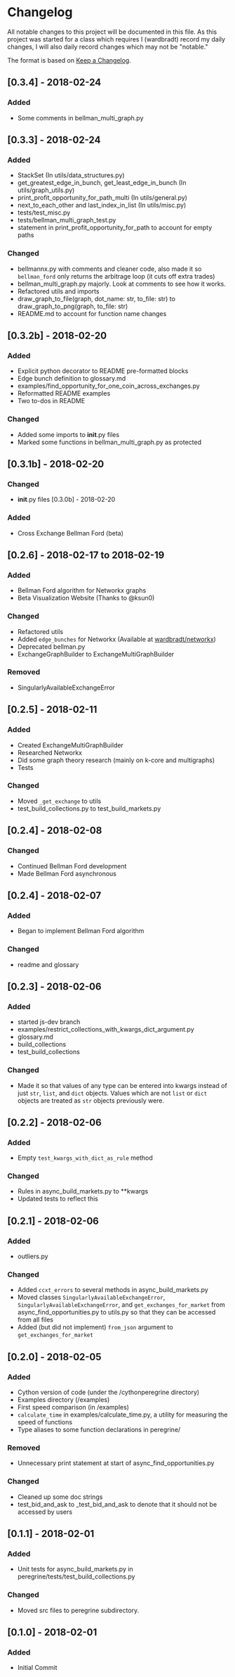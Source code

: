 # Changelog
All notable changes to this project will be documented in this file. As this project was started for a class which requires I (wardbradt) record my daily changes, I will also daily record changes which may not be "notable."

The format is based on [Keep a Changelog](http://keepachangelog.com/en/1.0.0/).
## [0.3.4] - 2018-02-24
### Added
- Some comments in bellman_multi_graph.py
## [0.3.3] - 2018-02-24
### Added
- StackSet (In utils/data_structures.py)
- get_greatest_edge_in_bunch, get_least_edge_in_bunch (In utils/graph_utils.py)
- print_profit_opportunity_for_path_multi (In utils/general.py)
- next_to_each_other and last_index_in_list (In utils/misc.py)
- tests/test_misc.py
- tests/bellman_multi_graph_test.py
- statement in print_profit_opportunity_for_path to account for empty paths

### Changed
- bellmannx.py with comments and cleaner code, also made it so `bellman_ford` only returns the arbitrage loop (it cuts off extra trades)
- bellman_multi_graph.py majorly. Look at comments to see how it works.
- Refactored utils and imports
- draw_graph_to_file(graph, dot_name: str, to_file: str) to draw_graph_to_png(graph, to_file: str)
- README.md to account for function name changes

## [0.3.2b] - 2018-02-20
### Added
- Explicit python decorator to README pre-formatted blocks
- Edge bunch definition to glossary.md
- examples/find_opportunity_for_one_coin_across_exchanges.py
- Reformatted README examples
- Two to-dos in README
### Changed
- Added some imports to __init__.py files
- Marked some functions in bellman_multi_graph.py as protected

## [0.3.1b] - 2018-02-20
### Changed
- __init__.py files
[0.3.0b] - 2018-02-20
### Added
- Cross Exchange Bellman Ford (beta)

## [0.2.6] - 2018-02-17 to 2018-02-19
### Added
- Bellman Ford algorithm for Networkx graphs
- Beta Visualization Website (Thanks to @ksun0)
### Changed
- Refactored utils
- Added `edge_bunches` for Networkx (Available at [wardbradt/networkx](https://github.com/wardbradt/networkx))
- Deprecated bellman.py
- ExchangeGraphBuilder to ExchangeMultiGraphBuilder
### Removed
- SingularlyAvailableExchangeError

## [0.2.5] - 2018-02-11
### Added
- Created ExchangeMultiGraphBuilder
- Researched Networkx
- Did some graph theory research (mainly on k-core and multigraphs)
- Tests
### Changed
- Moved `_get_exchange` to utils
- test_build_collections.py to test_build_markets.py
## [0.2.4] - 2018-02-08
### Changed
- Continued Bellman Ford development
- Made Bellman Ford asynchronous
## [0.2.4] - 2018-02-07
### Added
- Began to implement Bellman Ford algorithm
### Changed
- readme and glossary
## [0.2.3] - 2018-02-06
### Added
- started js-dev branch
- examples/restrict_collections_with_kwargs_dict_argument.py
- glossary.md
- build_collections
- test_build_collections

### Changed
- Made it so that values of any type can be entered into kwargs instead of just `str`, `list`, and `dict` objects. Values which are not `list` or `dict` objects are treated as `str` objects previously were.

## [0.2.2] - 2018-02-06
### Added
- Empty `test_kwargs_with_dict_as_rule` method

### Changed
- Rules in async_build_markets.py to \*\*kwargs
- Updated tests to reflect this

## [0.2.1] - 2018-02-06
### Added
- outliers.py

### Changed
- Added `ccxt_errors` to several methods in async_build_markets.py
- Moved classes `SingularlyAvailableExchangeError`, `SingularlyAvailableExchangeError`, and `get_exchanges_for_market` from async_find_opportunities.py to utils.py so that they can be accessed from all files
- Added (but did not implement) `from_json` argument to `get_exchanges_for_market`

## [0.2.0] - 2018-02-05
### Added
- Cython version of code (under the /cythonperegrine directory)
- Examples directory (/examples)
- First speed comparison (in /examples)
- `calculate_time` in examples/calculate_time.py, a utility for measuring the speed of functions
- Type aliases to some function declarations in peregrine/

### Removed
- Unnecessary print statement at start of async_find_opportunities.py

### Changed
- Cleaned up some doc strings
- test_bid_and_ask to _test_bid_and_ask to denote that it should not be accessed by users

## [0.1.1] - 2018-02-01
### Added
- Unit tests for async_build_markets.py in peregrine/tests/test_build_collections.py

### Changed
- Moved src files to peregrine subdirectory.

## [0.1.0] - 2018-02-01
### Added
- Initial Commit
